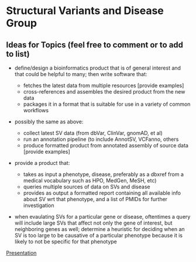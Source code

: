 # Structural Variants and Disease Group
## Ideas for Topics (feel free to comment or to add to list)

- define/design a bioinformatics product that is of general interest and that could be helpful to many; then write software that: 
  - fetches the latest data from multiple resources [provide examples]
  - cross-references and assembles the desired product from the new data
  - packages it in a format that is suitable for use in a variety of common workflows

- possibly the same as above:
  - collect latest SV data (from dbVar, ClinVar, gnomAD, et al)
  - run an annotation pipeline (to include AnnotSV, VCFanno, others
  - produce formatted product from annotated assembly of source data [provide examples]

- provide a product that:
  - takes as input a phenotype, disease, preferably as a dbxref from a medical vocabulary such as HPO, MedGen, MeSH, etc)
  - queries multiple sources of data on SVs and disease
  - provides as output a formatted report containing all available info about SV wrt that phenotype, and a list of PMIDs for further investigation

- when evaulating SVs for a particular gene or disease, oftentimes a query will include large SVs that affect not only the gene of interest, but neighboring genes as well; determine a heuristic for deciding when an SV is too large to be causative of a particular phenotype because it is likely to not be specific for that phenotype


[Presentation](https://docs.google.com/presentation/d/1PDyuDy2U_6lgLk14f3FX-EgKt2jBjbsCCEQ4whglQS0/edit?usp=sharing)
